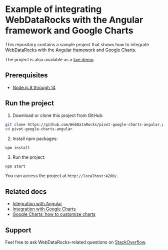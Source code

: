 # Example of integrating WebDataRocks with the Angular framework and Google Charts 

This repository contains a sample project that shows how to integrate [WebDataRocks](https://www.webdatarocks.com/) with the [Angular framework](https://angular.io/) and [Google Charts](https://developers.google.com/chart/).

The project is also available as a [live demo](https://codesandbox.io/s/6x4zx3xljr).


## Prerequisites

- [Node.js 8 through 14](https://nodejs.org/en/)

## Run the project
1. Download or clone this project from GitHub:
```bash
git clone https://github.com/WebDataRocks/pivot-google-charts-angular.git
cd pivot-google-charts-angular
```
2. Install npm packages:
```
npm install
```
3. Run the project:
```
npm start
```
You can access the project at `http://localhost:4200/`.

## Related docs

* [Integration with Angular](https://www.webdatarocks.com/doc/integration-with-angular/)
* [Integration with Google Charts](https://www.webdatarocks.com/doc/integration-with-google-charts/)
* [Google Charts: how to customize charts](https://developers.google.com/chart/interactive/docs/customizing_charts)

## Support
Feel free to ask WebDataRocks-related questions on [StackOverflow](https://stackoverflow.com/questions/tagged/webdatarocks).

